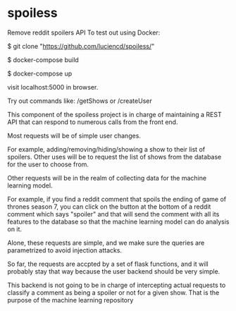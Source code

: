 # spoiless
Remove reddit spoilers API
To test out using Docker:

$ git clone "https://github.com/luciencd/spoiless/"

$ docker-compose build

$ docker-compose up

visit localhost:5000 in browser.

Try out commands like: /getShows or /createUser

This component of the spoiless project is in charge of maintaining a REST API that can respond to numerous calls from the front end.

Most requests will be of simple user changes.

For example, adding/removing/hiding/showing a show to their list of spoilers. Other uses will be to request the list of shows from the database for the user to choose from.

Other requests will be in the realm of collecting data for the machine learning model.

For example, if you find a reddit comment that spoils the ending of game of thrones season 7, you can click on the button at the bottom of a reddit comment which says "spoiler" and that will send the comment with all its features to the database so that the machine learning model can do analysis on it.

Alone, these requests are simple, and we make sure the queries are parametrized to avoid injection attacks.

So far, the requests are accpted by a set of flask functions, and it will probably stay that way because the user backend should be very simple.

This backend is not going to be in charge of intercepting actual requests to classify a comment as being a spoiler or not for a given show. That is the purpose of the machine learning repository
